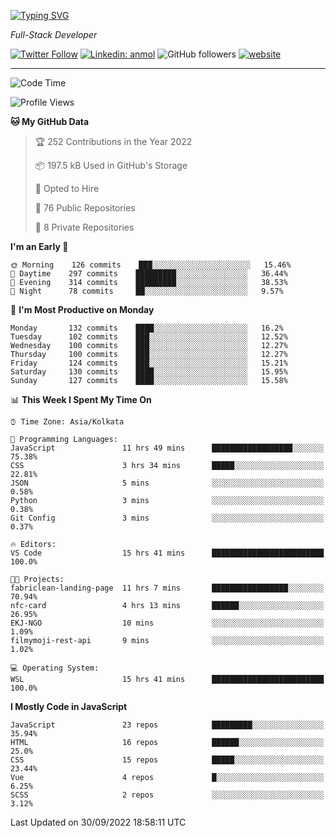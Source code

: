 [![Typing SVG](https://readme-typing-svg.herokuapp.com?lines=HI%2C+I'm+Tonal;I'm+a+MEVN+Stack+Developer)](https://git.io/typing-svg)

<p><em>Full-Stack Developer</em></p>

[![Twitter Follow](https://img.shields.io/twitter/follow/tonalmathew?style=flat)](https://twitter.com/intent/follow?screen_name=tonalmathew)
[![Linkedin: anmol](https://img.shields.io/badge/tonal-mathew?style=flat-square&logo=Linkedin&logoColor=white&link=https://www.linkedin.com/in/tonal-mathew/)](https://www.linkedin.com/in/tonal-mathew/)
![GitHub followers](https://img.shields.io/github/followers/tonalmathew?label=Follow&style=social)
[![website](https://img.shields.io/badge/Website-46a2f1.svg?&style=flat-square&logo=Google-Chrome&logoColor=white&link=http://tonalmathew.github.io/)](http://tonalmathew.github.io/)

---
<!--START_SECTION:waka-->
![Code Time](http://img.shields.io/badge/Code%20Time-742%20hrs%2051%20mins-blue)

![Profile Views](http://img.shields.io/badge/Profile%20Views-0-blue)

**🐱 My GitHub Data** 

> 🏆 252 Contributions in the Year 2022
 > 
> 📦 197.5 kB Used in GitHub's Storage 
 > 
> 💼 Opted to Hire
 > 
> 📜 76 Public Repositories 
 > 
> 🔑 8 Private Repositories  
 > 
**I'm an Early 🐤** 

```text
🌞 Morning    126 commits    ███░░░░░░░░░░░░░░░░░░░░░░   15.46% 
🌆 Daytime    297 commits    █████████░░░░░░░░░░░░░░░░   36.44% 
🌃 Evening    314 commits    █████████░░░░░░░░░░░░░░░░   38.53% 
🌙 Night      78 commits     ██░░░░░░░░░░░░░░░░░░░░░░░   9.57%

```
📅 **I'm Most Productive on Monday** 

```text
Monday       132 commits    ████░░░░░░░░░░░░░░░░░░░░░   16.2% 
Tuesday      102 commits    ███░░░░░░░░░░░░░░░░░░░░░░   12.52% 
Wednesday    100 commits    ███░░░░░░░░░░░░░░░░░░░░░░   12.27% 
Thursday     100 commits    ███░░░░░░░░░░░░░░░░░░░░░░   12.27% 
Friday       124 commits    ███░░░░░░░░░░░░░░░░░░░░░░   15.21% 
Saturday     130 commits    ████░░░░░░░░░░░░░░░░░░░░░   15.95% 
Sunday       127 commits    ████░░░░░░░░░░░░░░░░░░░░░   15.58%

```


📊 **This Week I Spent My Time On** 

```text
⌚︎ Time Zone: Asia/Kolkata

💬 Programming Languages: 
JavaScript               11 hrs 49 mins      ██████████████████░░░░░░░   75.38% 
CSS                      3 hrs 34 mins       █████░░░░░░░░░░░░░░░░░░░░   22.81% 
JSON                     5 mins              ░░░░░░░░░░░░░░░░░░░░░░░░░   0.58% 
Python                   3 mins              ░░░░░░░░░░░░░░░░░░░░░░░░░   0.38% 
Git Config               3 mins              ░░░░░░░░░░░░░░░░░░░░░░░░░   0.37%

🔥 Editors: 
VS Code                  15 hrs 41 mins      █████████████████████████   100.0%

🐱‍💻 Projects: 
fabriclean-landing-page  11 hrs 7 mins       █████████████████░░░░░░░░   70.94% 
nfc-card                 4 hrs 13 mins       ██████░░░░░░░░░░░░░░░░░░░   26.95% 
EKJ-NGO                  10 mins             ░░░░░░░░░░░░░░░░░░░░░░░░░   1.09% 
filmymoji-rest-api       9 mins              ░░░░░░░░░░░░░░░░░░░░░░░░░   1.02%

💻 Operating System: 
WSL                      15 hrs 41 mins      █████████████████████████   100.0%

```

**I Mostly Code in JavaScript** 

```text
JavaScript               23 repos            █████████░░░░░░░░░░░░░░░░   35.94% 
HTML                     16 repos            ██████░░░░░░░░░░░░░░░░░░░   25.0% 
CSS                      15 repos            █████░░░░░░░░░░░░░░░░░░░░   23.44% 
Vue                      4 repos             █░░░░░░░░░░░░░░░░░░░░░░░░   6.25% 
SCSS                     2 repos             ░░░░░░░░░░░░░░░░░░░░░░░░░   3.12%

```



 Last Updated on 30/09/2022 18:58:11 UTC
<!--END_SECTION:waka-->
